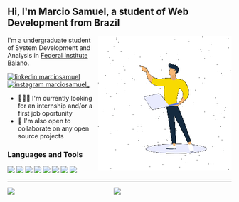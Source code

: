 ## Hi, I'm Marcio Samuel, a student of Web Development from Brazil

<img align="right" src="https://github.com/marciosamuel/marciosamuel/blob/main/animation.gif"/>

I'm a undergraduate student of System Development and Analysis in [Federal Institute Baiano](https://ifbaiano.edu.br/portal/ads-guanambi/).

<a href="https://www.linkedin.com/in/marciosamuel/">
    <img src="https://img.shields.io/badge/linkedin-0077B5?style=for-the-badge&logo=linkedin&logoColor=white" alt="linkedin marciosamuel"/>
</a>

<a href="https://www.instagram.com/marciosamuel_/">
    <img src="https://img.shields.io/badge/instagram-E4405F?style=for-the-badge&logo=instagram&logoColor=white" alt="instagram marciosamuel_"/>
</a>

- 👨🏽‍💻 I'm currently looking for an internship and/or a first job oportunity
- 🤝 I'm also open to collaborate on any open source projects

### Languages and Tools

<code><img heigth="25px" src="https://www.vectorlogo.zone/logos/reactjs/reactjs-ar21.svg"></code>
<code><img heigth="25px" src="https://www.vectorlogo.zone/logos/jquery/jquery-ar21.svg"></code>
<code><img heigth="25px" src="https://www.vectorlogo.zone/logos/vuejs/vuejs-ar21.svg"></code>
<code><img heigth="25px" src="https://www.vectorlogo.zone/logos/nodejs/nodejs-ar21.svg"></code>
<code><img heigth="25px" src="https://www.vectorlogo.zone/logos/mysql/mysql-ar21.svg"></code>
<code><img heigth="25px" src="https://www.vectorlogo.zone/logos/getbootstrap/getbootstrap-ar21.svg"></code>
<code><img heigth="25px" src="https://www.vectorlogo.zone/logos/heroku/heroku-ar21.svg"></code>
<code><img heigth="25px" src="https://www.vectorlogo.zone/logos/php/php-ar21.svg"></code>

***

<img align="left" width="42.5%" src="https://github-readme-stats.vercel.app/api/top-langs/?username=marciosamuel&layout=compact&title_color=00C58E&text_color=E9EBFE&bg_color=0D1117&langs_count=10">
<img align="right" width="52.5%" src="https://github-readme-stats.vercel.app/api?username=marciosamuel&show_icons=true&theme=radical&title_color=00C58E&text_color=E9EBFE&icon_color=F9DA01&bg_color=0D1117&cache_seconds=25000&count_private=true">

